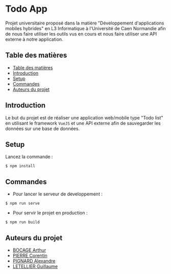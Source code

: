 # Todo App

Projet universitaire proposé dans la matière "Développement d'applications mobiles hybrides" en L3 Informatique à l'Université de Caen Normandie afin de nous faire utiliser les outils vus en cours et nous faire utiliser une API externe à notre application.

## Table des matières

- [Table des matières](#table-des-matières)
- [Introduction](#introduction)
- [Setup](#setup)
- [Commandes](#commandes)
- [Auteurs du projet](#auteurs-du-projet)

## Introduction
Le but du projet est de réaliser une application web/mobile type "Todo list" en utilisant le framework `VueJS` et une API externe afin de sauvegarder les données sur une base de données.

## Setup
Lancez la commande :
```shell
$ npm install
```

## Commandes
- Pour lancer le serveur de developpement :
```shell
$ npm run serve
```
- Pour servir le projet en production :
```shell
$ npm run build
```

## Auteurs du projet
- [BOCAGE Arthur](https://github.com/TurluTwoD)
- [PIERRE Corentin](https://github.com/coco-ia)
- [PIGNARD Alexandre](https://github.com/Myrani)
- [LETELLIER Guillaume](https://github.com/Guigui14460)
